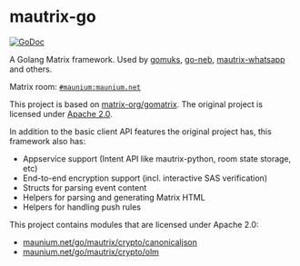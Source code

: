 # mautrix-go
[![GoDoc](https://pkg.go.dev/badge/github.com/Saleschat/mautrix-go)](https://pkg.go.dev/github.com/Saleschat/mautrix-go)

A Golang Matrix framework. Used by [gomuks](https://matrix.org/docs/projects/client/gomuks),
[go-neb](https://github.com/matrix-org/go-neb), [mautrix-whatsapp](https://github.com/mautrix/whatsapp)
and others.

Matrix room: [`#maunium:maunium.net`](https://matrix.to/#/#maunium:maunium.net)

This project is based on [matrix-org/gomatrix](https://github.com/matrix-org/gomatrix).
The original project is licensed under [Apache 2.0](https://github.com/matrix-org/gomatrix/blob/master/LICENSE).

In addition to the basic client API features the original project has, this framework also has:

* Appservice support (Intent API like mautrix-python, room state storage, etc)
* End-to-end encryption support (incl. interactive SAS verification)
* Structs for parsing event content
* Helpers for parsing and generating Matrix HTML
* Helpers for handling push rules

This project contains modules that are licensed under Apache 2.0:

* [maunium.net/go/mautrix/crypto/canonicaljson](crypto/canonicaljson)
* [maunium.net/go/mautrix/crypto/olm](crypto/olm)

